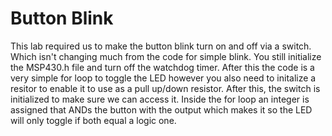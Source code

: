 # Button Blink
This lab required us to make the button blink turn on and off via a switch. Which isn't changing much from the code for simple blink. You still initialize the MSP430.h file and turn off the watchdog timer. After this the code is a very simple for loop to toggle the LED however you also need to initalize a resitor to enable it to use as a pull up/down resistor. After this, the switch is initialized to make sure we can access it. Inside the for loop an integer is assigned that ANDs the button with the output which makes it so the LED will only toggle if both equal a logic one. 



